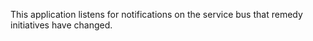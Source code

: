 ﻿This application listens for notifications on the service bus that remedy initiatives have changed.